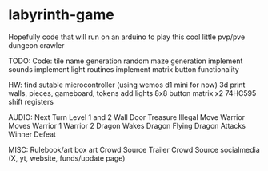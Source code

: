# labyrinth-game
Hopefully code that will run on an arduino to play this cool little pvp/pve dungeon crawler

TODO:
Code:
tile name generation
random maze generation
implement sounds
implement light routines
implement matrix button functionality

HW:
find sutable microcontroller (using wemos d1 mini for now)
3d print walls, pieces, gameboard, tokens
add lights
8x8 button matrix
x2 74HC595 shift registers

AUDIO:
Next Turn
Level 1 and 2
Wall
Door
Treasure
Illegal Move
Warrior Moves
Warrior 1
Warrior 2
Dragon Wakes
Dragon Flying
Dragon Attacks
Winner
Defeat

MISC:
Rulebook/art
box art
Crowd Source Trailer
Crowd Source socialmedia (X, yt, website, funds/update page)
